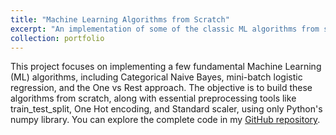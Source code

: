 ```yaml
---
title: "Machine Learning Algorithms from Scratch"
excerpt: "An implementation of some of the classic ML algorithms from scratch."
collection: portfolio
---
```


This project focuses on implementing a few fundamental Machine Learning (ML) algorithms, including Categorical Naive Bayes, mini-batch logistic regression, and the One vs Rest approach. The objective is to build these algorithms from scratch, along with essential preprocessing tools like train_test_split, One Hot encoding, and Standard scaler, using only Python's numpy library. You can explore the complete code in my [GitHub repository](https://github.com/victosdur77/MLAlgorithms.git).